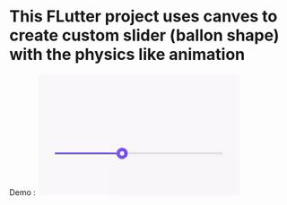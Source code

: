 
# This  FLutter project uses canves to create custom slider (ballon shape) with the physics like animation


Demo :
![](demo_gif.gif)